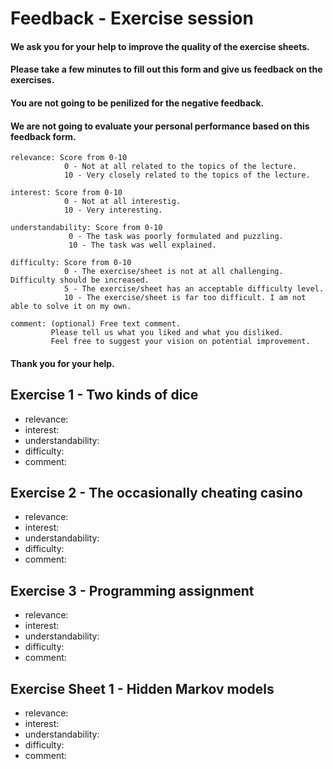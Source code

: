# Feedback - Exercise session
#### We ask you for your help to improve the quality of the exercise sheets.
#### Please take a few minutes to fill out this form and give us feedback on the exercises.
#### You are not going to be penilized for the negative feedback.
#### We are not going to evaluate your personal performance based on this feedback form.
```
relevance: Score from 0-10
            0 - Not at all related to the topics of the lecture.
            10 - Very closely related to the topics of the lecture.

interest: Score from 0-10
            0 - Not at all interestig.
            10 - Very interesting.

understandability: Score from 0-10
             0 - The task was poorly formulated and puzzling.
             10 - The task was well explained.

difficulty: Score from 0-10
            0 - The exercise/sheet is not at all challenging. Difficulty should be increased.
            5 - The exercise/sheet has an acceptable difficulty level.
            10 - The exercise/sheet is far too difficult. I am not able to solve it on my own.

comment: (optional) Free text comment.
         Please tell us what you liked and what you disliked.
         Feel free to suggest your vision on potential improvement.
```

#### Thank you for your help.

Exercise 1 - Two kinds of dice
------------------------------
- relevance:
- interest:
- understandability:
- difficulty:
- comment:

Exercise 2 - The occasionally cheating casino
---------------------------------------------
- relevance:
- interest:
- understandability:
- difficulty:
- comment:

Exercise 3 - Programming assignment
-----------------------------------
- relevance:
- interest:
- understandability:
- difficulty:
- comment:

Exercise Sheet 1 - Hidden Markov models
---------------------------------------
- relevance:
- interest:
- understandability:
- difficulty:
- comment:
